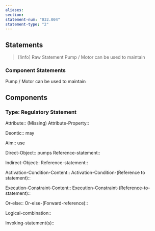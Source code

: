 ```yaml
---
aliases: 
section: 
statement-num: "032.004"
statement-type: "2"
---
```

## Statements 
> [!info] Raw Statement
> Pump / Motor can be used to maintain 
> 

### Component Statements
Pump / Motor can be used to maintain 
## Components
### Type: Regulatory Statement
Attribute:: (Missing)
Attribute-Property::

Deontic:: may

Aim:: use

Direct-Object:: pumps
	Reference-statement::

Indirect-Object::
	Reference-statement::

Activation-Condition-Content::
	Activation-Condition-(Reference to statement)::

Execution-Constraint-Content::
	Execution-Constraint-(Reference-to-statement)::

Or-else::
	Or-else-(Forward-reference)::

Logical-combination::

Invoking-statement(s)::